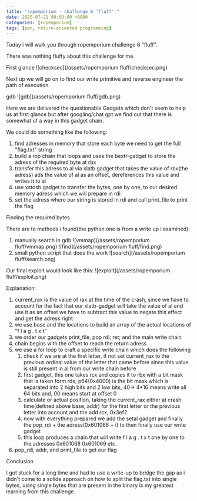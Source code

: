 ```yaml
---
title: "ropemporium - challenge 6 'fluff' "
date: 2025-07-21 00:00:00 +0800
categories: [ropemporium]
tags: [pwn, return-oriented programming]
---
```


Today i will walk you through ropemporium challenge 6 "fluff".

There was nothing fluffy about this challenge for me.

First glance
    ![checksec](/assets/ropemporium fluff/checksec.png)


Next up we will go on to find our write primitive and reverse engineer the path of execution. 

 gdb
    ![gdb](/assets/ropemporium fluff/gdb.png)


Here we are delivered the questionable Gadgets which don't seem to help us at first glance but after googling/chat gpt we find out that there is somewhat of a way in this gadget chain.

We could do something like the following:

1. find adresses in memory that store each byte we need to get the full "flag.txt" string 
2. build a rop chain that loops and uses the bextr-gadget to store the adress of the required byte at rbx
3. transfer this adress to al via xlatb gadget that takes the value of rbx(the adress) ads the value of al as an offset, dereferences this value and writes it to al 
4. use xstosb gadget to transfer the bytes, one by one, to our desired memory adress which we will prepare in rdi 
5. set the adress where our string is stored in rdi and call print_file to print the flag

Finding the required bytes

There are to methods i found(the python one is from a write up i examined):

1. manually search in gdb
    ![vmmap](/assets/ropemporium fluff/vmmap.png)
    ![find](/assets/ropemporium fluff/find.png)
2. small python script that does the work 
    ![search](/assets/ropemporium fluff/search.png)

Our final exploit would look like this:
    ![exploit](/assets/ropemporium fluff/exploit.png)


Explanation:

1. current_rax is the value of rax at the time of the crash, since we have to account for the fact that our xlatb-gadget will take the value of al and use it as an offset we have to subtract this value to negate this effect and get the adress right
2. we use base and the locations to build an array of the actual locations of "f l a g . t x t"
3. we order our gadgets print_file, pop rdi; ret; and the main write chain
4. chain begins with the offset to reach the return adress
5. we use a for loop to craft a specific write chain which does the following
    1. check if we are at the first letter, if not set current_rax to the previous ordinal value of the letter that came before since this value is still present in al from our write chain before
    2. first gadget, this one takes rcx and copies it to rbx with a bit mask that is taken form rdx, p64(0x4000) is the bit mask which is separated into 2 high bits and 2 low bits, 40-> 4*16 means write all 64 bits and, 00 means start at offset 0
    3. calculate or actual position, taking the current_rax either at crash time(defined above base, addr) for the first letter or the previous letter into account and the add rcx, 0x3ef2
    4. now with everything prepared we add the setal gadget and finally the pop_rdi + the adress(0x601068 + i) to then finally use our write gadget
    5. this loop produces a chain that will write f l a g . t x t one by one to the adresses 0x601068 0x601069 etc.
6. pop_rdi, addr, and print_file to get our flag


Conclusion

I got stuck for a long time and had to use a write-up to bridge the gap as i didn't come to a solide approach on how to split the flag.txt into single bytes, using single bytes that are present in the binary is my greatest learning from this challenge.